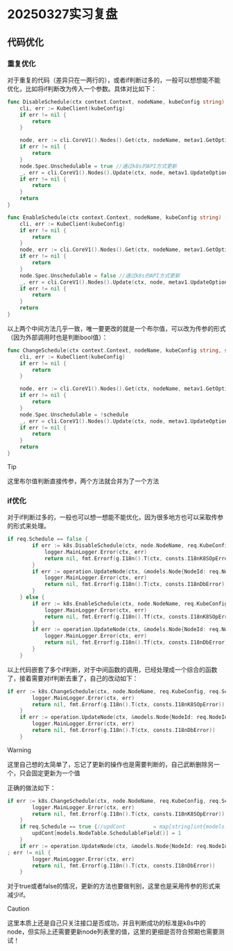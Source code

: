 # 20250327实习复盘

## 代码优化

### 重复优化

对于重复的代码（差异只在一两行的），或者if判断过多的，一般可以想想能不能优化，比如将if判断改为传入一个参数。具体对比如下：

```go
func DisableSchedule(ctx context.Context, nodeName, kubeConfig string) (err error) {
	cli, err := KubeClient(kubeConfig)
	if err != nil {
		return
	}

	node, err := cli.CoreV1().Nodes().Get(ctx, nodeName, metav1.GetOptions{})
	if err != nil {
		return
	}
	node.Spec.Unschedulable = true //通过k8s的API方式更新
	_, err = cli.CoreV1().Nodes().Update(ctx, node, metav1.UpdateOptions{})
	if err != nil {
		return
	}
	return
}

func EnableSchedule(ctx context.Context, nodeName, kubeConfig string) (err error) {
	cli, err := KubeClient(kubeConfig)
	if err != nil {
		return
	}
	node, err := cli.CoreV1().Nodes().Get(ctx, nodeName, metav1.GetOptions{})
	if err != nil {
		return
	}
	node.Spec.Unschedulable = false //通过k8s的API方式更新
	_, err = cli.CoreV1().Nodes().Update(ctx, node, metav1.UpdateOptions{})
	if err != nil {
		return
	}
	return
}
```

以上两个中间方法几乎一致，唯一要更改的就是一个布尔值，可以改为传参的形式（因为外部调用时也是判断bool值）：

```go
func ChangeSchedule(ctx context.Context, nodeName, kubeConfig string, schedule bool) (err error) {
	cli, err := KubeClient(kubeConfig)
	if err != nil {
		return
	}

	node, err := cli.CoreV1().Nodes().Get(ctx, nodeName, metav1.GetOptions{})
	if err != nil {
		return
	}
	node.Spec.Unschedulable = !schedule
	_, err = cli.CoreV1().Nodes().Update(ctx, node, metav1.UpdateOptions{})
	if err != nil {
		return
	}
	return
}
```

> [!TIP]
>
> 这里布尔值判断直接传参，两个方法就合并为了一个方法

### if优化

对于if判断过多的，一般也可以想一想能不能优化，因为很多地方也可以采取传参的形式来处理。

```go
if req.Schedule == false {
		if err := k8s.DisableSchedule(ctx, node.NodeName, req.KubeConfig); err != nil {
			logger.MainLogger.Error(ctx, err)
			return nil, fmt.Errorf(g.I18n().T(ctx, consts.I18nK8SOpError))
		}
		if err := operation.UpdateNode(ctx, &models.Node{NodeId: req.NodeId}, g.Map{"schedulable": 0}); err != nil {
			logger.MainLogger.Error(ctx, err)
			return nil, fmt.Errorf(g.I18n().T(ctx, consts.I18nDbError))
		}
	} else {
		if err := k8s.EnableSchedule(ctx, node.NodeName, req.KubeConfig); err != nil {
			logger.MainLogger.Error(ctx, err)
			return nil, fmt.Errorf(g.I18n().Tf(ctx, consts.I18nK8SOpError))
		}
		if err := operation.UpdateNode(ctx, &models.Node{NodeId: req.NodeId}, g.Map{"schedulable": 1}); err != nil {
			logger.MainLogger.Error(ctx, err)
			return nil, fmt.Errorf(g.I18n().Tf(ctx, consts.I18nDbError))
		}
	}
```

以上代码嵌套了多个if判断，对于中间函数的调用，已经处理成一个综合的函数了，接着需要对if判断去重了，自己的改动如下：

```go
if err := k8s.ChangeSchedule(ctx, node.NodeName, req.KubeConfig, req.Schedule); err != nil {
		logger.MainLogger.Error(ctx, err)
		return nil, fmt.Errorf(g.I18n().T(ctx, consts.I18nK8SOpError))
	}
	if err := operation.UpdateNode(ctx, &models.Node{NodeId: req.NodeId}, g.Map{"schedulable": 0}); err != nil {
		logger.MainLogger.Error(ctx, err)
		return nil, fmt.Errorf(g.I18n().T(ctx, consts.I18nDbError))
	}
```

> [!WARNING]
>
> 这里自己想的太简单了，忘记了更新的操作也是需要判断的，自己武断删除另一个，只会固定更新为一个值

正确的做法如下：

```go
if err := k8s.ChangeSchedule(ctx, node.NodeName, req.KubeConfig, req.Schedule); err != nil {
		logger.MainLogger.Error(ctx, err)
		return nil, fmt.Errorf(g.I18n().T(ctx, consts.I18nK8SOpError))
	}
	if req.Schedule == true {//updCont         = map[string]int{models.NodeTable.SchedulableField(): 0}
		updCont[models.NodeTable.SchedulableField()] = 1
	}
	if err := operation.UpdateNode(ctx, &models.Node{NodeId: req.NodeId}, updCont); err != nil {
; err != nil {
		logger.MainLogger.Error(ctx, err)
		return nil, fmt.Errorf(g.I18n().T(ctx, consts.I18nDbError))
	}
```

对于true或者false的情况，更新的方法也要做判别，这里也是采用传参的形式来减少if。

> [!CAUTION]
>
> 这里本质上还是自己只关注接口是否成功，并且判断成功的标准是k8s中的node，但实际上还需要更新node列表里的值，这里的更细是否符合预期也需要测试！

